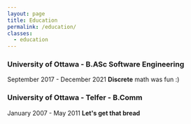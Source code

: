```yaml
---
layout: page
title: Education
permalink: /education/
classes:
  - education
---
```



### University of Ottawa - B.ASc Software Engineering
September 2017 - December 2021
**Discrete** math was fun :)

### University of Ottawa - Telfer - B.Comm
January 2007 - May 2011
**Let's get that bread**



